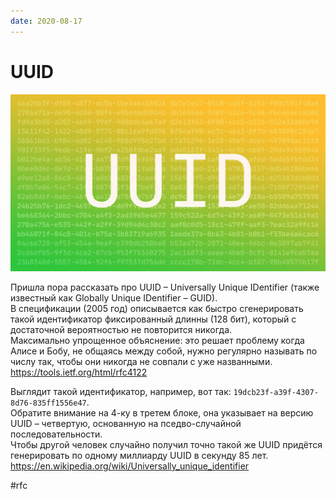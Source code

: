 ```yaml
---
date: 2020-08-17
---
```


# UUID

![UUID](uuid.jpeg "UUID")

Пришла пора рассказать про UUID – Universally Unique IDentifier (также известный как Globally Unique IDentifier – GUID).  
В спецификации (2005 год) описывается как быстро сгенерировать такой идентификатор фиксированный длинны (128 бит), который с достаточной вероятностью не повторится никогда.  
Максимально упрощенное объяснение: это решает проблему когда Алисе и Бобу, не общаясь между собой, нужно регулярно называть по числу так, чтобы они никогда не совпали с уже названными.  
https://tools.ietf.org/html/rfc4122

Выглядит такой идентификатор, например, вот так: `19dcb23f-a39f-4307-8d76-835ff1556e47`.  
Обратите внимание на 4-ку в третем блоке, она указывает на версию UUID – четвертую, основанную на пседво-случайной последовательности.  
Чтобы другой человек случайно получил точно такой же UUID придётся генерировать по одному миллиарду UUID в секунду 85 лет.  
https://en.wikipedia.org/wiki/Universally_unique_identifier

#rfc
